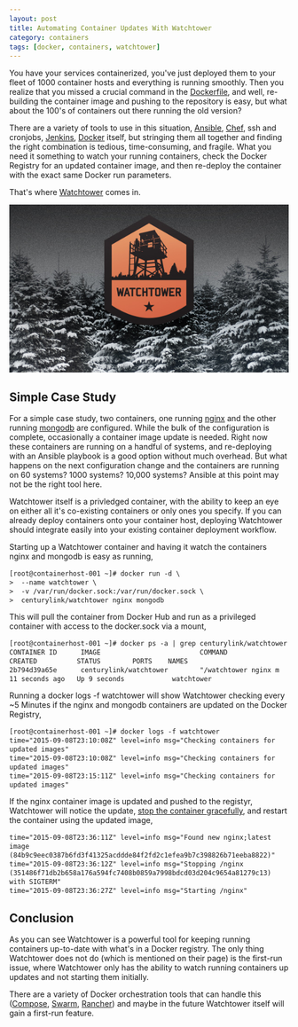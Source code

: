```yaml
---
layout: post
title: Automating Container Updates With Watchtower
category: containers
tags: [docker, containers, watchtower]
---
```


You have your services containerized, you've just deployed them to your fleet of 1000 container hosts and everything is running smoothly. Then you realize that you missed a crucial command in the [Dockerfile](https://docs.docker.com/reference/builder/), and well, re-building the container image and pushing to the repository is easy, but what about the 100's of containers out there running the old version?

There are a variety of tools to use in this situation, [Ansible](https://ansible.com), [Chef](https://www.chef.io/chef/), ssh and cronjobs, [Jenkins](https://jenkins-ci.org/), [Docker](https://www.docker.com/) itself, but stringing them all together and finding the right combination is tedious, time-consuming, and fragile. What you need it something to watch your running containers, check the Docker Registry for an updated container image, and then re-deploy the container with the exact same Docker run parameters.

That's where [Watchtower](https://labs.ctl.io/watchtower-automatic-updates-for-docker-containers/) comes in.

![Watchtower](/images/posts/watchtower.jpg)

## Simple Case Study

For a simple case study, two containers, one running [nginx](https://hub.docker.com/_/nginx/) and the other running [mongodb](https://hub.docker.com/_/mongo/) are configured. While the bulk of the configuration is complete, occasionally a container image update is needed. Right now these containers are running on a handful of systems, and re-deploying with an Ansible playbook is a good option without much overhead. But what happens on the next configuration change and the containers are running on 60 systems? 1000 systems? 10,000 systems? Ansible at this point may not be the right tool here.

Watchtower itself is a privledged container, with the ability to keep an eye on either all it's co-existing containers or only ones you specify. If you can already deploy containers onto your container host, deploying Watchtower should integrate easily into your existing container deployment workflow.

Starting up a Watchtower container and having it watch the containers nginx and mongodb is easy as running,

```shell
[root@containerhost-001 ~]# docker run -d \
>  --name watchtower \
>  -v /var/run/docker.sock:/var/run/docker.sock \
>  centurylink/watchtower nginx mongodb
```

This will pull the container from Docker Hub and run as a privileged container with access to the docker.sock via a mount,

```shell
[root@containerhost-001 ~]# docker ps -a | grep centurylink/watchtower
CONTAINER ID      IMAGE                         COMMAND                  CREATED          STATUS        PORTS    NAMES
2b794d39a65e      centurylink/watchtower        "/watchtower nginx m     11 seconds ago   Up 9 seconds            watchtower
```

Running a docker logs -f watchtower will show Watchtower checking every ~5 Minutes if the nginx and mongodb containers are updated on the Docker Registry,

```shell
[root@containerhost-001 ~]# docker logs -f watchtower
time="2015-09-08T23:10:08Z" level=info msg="Checking containers for updated images"
time="2015-09-08T23:10:08Z" level=info msg="Checking containers for updated images"
time="2015-09-08T23:15:11Z" level=info msg="Checking containers for updated images"
```

If the nginx container image is updated and pushed to the registyr, Watchtower will notice the update, [stop the container gracefully](https://labs.ctl.io/gracefully-stopping-docker-containers/), and restart the container using the updated image,

```shell
time="2015-09-08T23:36:11Z" level=info msg="Found new nginx;latest image (84b9c9eec0387b6fd3f41325acddde84f2fd2c1efea9b7c398826b71eeba8822)"
time="2015-09-08T23:36:12Z" level=info msg="Stopping /nginx (351486f71db2b658a176a594fc7408b0859a7998bdcd03d204c9654a81279c13) with SIGTERM"
time="2015-09-08T23:36:27Z" level=info msg="Starting /nginx"
```

## Conclusion
As you can see Watchtower is a powerful tool for keeping running containers up-to-date with what's in a Docker registry. The only thing Watchtower does not do (which is mentioned on their page) is the first-run issue, where Watchtower only has the ability to watch running containers up updates and not starting them initially.

There are a variety of Docker orchestration tools that can handle this ([Compose](https://docs.docker.com/compose/), [Swarm](https://docs.docker.com/swarm/), [Rancher](http://rancher.com/)) and maybe in the future Watchtower itself will gain a first-run feature.
